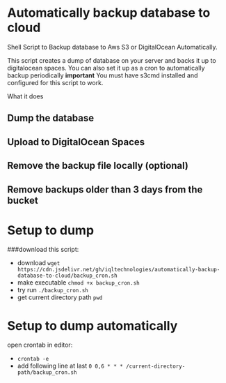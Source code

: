 # Automatically backup database to cloud
Shell Script to Backup database to Aws S3 or DigitalOcean Automatically.

This script creates a dump of database on your server and backs it up to digitalocean spaces. You can also set it up as a cron to automatically backup periodically
**important** You must have s3cmd installed and configured for this script to work. 

What it does
## Dump the database
## Upload to DigitalOcean Spaces
## Remove the backup file locally (optional)
## Remove backups older than 3 days from the bucket


# Setup to dump 

###download this script:
- download `wget https://cdn.jsdelivr.net/gh/iqltechnologies/automatically-backup-database-to-cloud/backup_cron.sh`
- make executable `chmod +x backup_cron.sh`
- try run `./backup_cron.sh`
- get current directory path `pwd`


# Setup to dump automatically

open crontab in editor: 
- `crontab -e`
- add following line at last `0 0,6 * * * /current-directory-path/backup_cron.sh`
